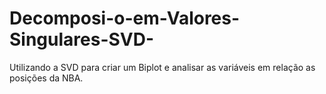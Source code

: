 # Decomposi-o-em-Valores-Singulares-SVD-
Utilizando a SVD para criar um Biplot e analisar as variáveis em relação as posições da NBA.

